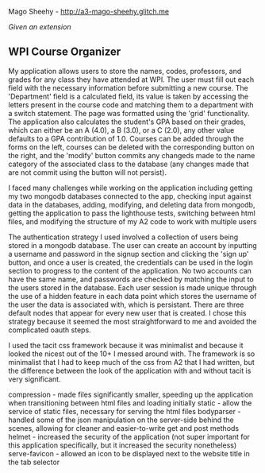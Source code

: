 Mago Sheehy - http://a3-mago-sheehy.glitch.me

*Given an extension*

## WPI Course Organizer
My application allows users to store the names, codes, professors, and grades for any class they have attended at WPI.  The user must fill out each field with the necessary information before submitting a new course.  The 'Department' field is a calculated field, its value is taken by accessing the letters present in the course code and matching them to a department with a switch statement.  The page was formatted using the 'grid' functionality.  The application also calculates the student's GPA based on their grades, which can either be an A (4.0), a B (3.0), or a C (2.0), any other value defaults to a GPA contribution of 1.0.  Courses can be added through the forms on the left, courses can be deleted with the corresponding button on the right, and the 'modify' button commits any changeds made to the name category of the associated class to the database (any changes made that are not commit using the button will not persist).

I faced many challenges while working on the application including getting my two mongodb databases connected to the app, checking input against data in the databases, adding, modifying, and deleting data from mongodb, getting the application to pass the lighthouse tests, switching between html files, and modifying the structure of my A2 code to work with multiple users

The authentication strategy I used involved a collection of users being stored in a mongodb database.  The user can create an account by inputting a username and password in the signup section and clicking the 'sign up' button, and once a user is created, the credentials can be used in the login section to progress to the content of the application.  No two accounts can have the same name, and passwords are checked by matching the input to the users stored in the database.  Each user session is made unique through the use of a hidden feature in each data point which stores the username of the user the data is associated with, which is persistant.  There are three default nodes that appear for every new user that is created.  I chose this strategy because it seemed the most straightforward to me and avoided the complicated oauth steps.

I used the tacit css framework because it was minimalist and because it looked the nicest out of the 10+ I messed around with.  The framework is so minimalist that I had to keep much of the css from A2 that I had written, but the difference between the look of the application with and without tacit is very significant.

compression - made files significantly smaller, speeding up the application when transitioning between html files and loading initially
static - allow the service of static files, necessary for serving the html files
bodyparser - handled some of the json manipulation on the server-side behind the scenes, allowing for cleaner and easier-to-write get and post methods
helmet - increased the security of the application (not super important for this application specifically, but it increased the security nonetheless)
serve-favicon - allowed an icon to be displayed next to the website title in the tab selector
